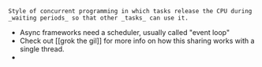 ```ad-quote
Style of concurrent programming in which tasks release the CPU during _waiting periods_ so that other _tasks_ can use it.
```

- Async frameworks need a scheduler, usually called "event loop"
- Check out [[grok the gil]] for more info on how this sharing works with a single thread.
- 